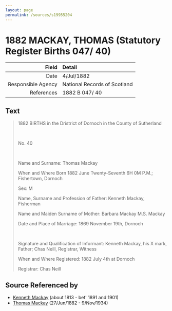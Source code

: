 ```yaml
---
layout: page
permalink: /sources/s19955204
---
```


# 1882 MACKAY, THOMAS (Statutory Register Births 047/ 40)

Field | Detail
---:|:---
Date | 4/Jul/1882
Responsible Agency | National Records of Scotland
References | 1882 B 047/ 40

## Text

> 1882 BIRTHS in the Dristrict of Dornoch in the County of Sutherland
>
> <br/>
>
> No. 40
>
> <br/>
>
> Name and Surname: Thomas Mackay
>
> When and Where Born 1882 June Twenty-Seventh 6H 0M P.M.; Fishertown, Dornoch
>
> Sex: M
>
> Name, Surname and Profession of Father: Kenneth Mackay, Fisherman
>
> Name and Maiden Surname of Mother: Barbara Mackay M.S. Mackay
>
> Date and Place of Marriage: 1869 November 19th, Dornoch
>
> <br/>
>
> Signature and Qualification of Informant: Kenneth Mackay, his X mark, Father; Chas Neill, Registrar, Witness
>
> When and Where Registered: 1882 July 4th at Dornoch
>
> Registrar: Chas Neill
>

## Source Referenced by

* [Kenneth Mackay](../people/@43646316@-kenneth-mackay-b1813-d1891~1901.md) (about 1813 - bet' 1891 and 1901)
* [Thomas Mackay](../people/@5045152@-thomas-mackay-b1882-6-27-d1934-11-9.md) (27/Jun/1882 - 9/Nov/1934)
